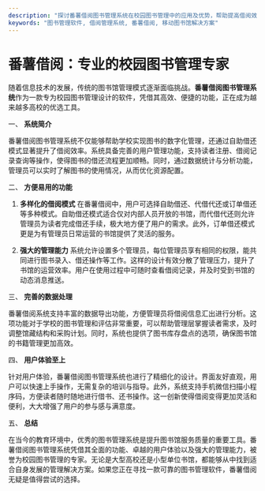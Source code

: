```yaml
---
description: "探讨番薯借阅图书管理系统在校园图书管理中的应用及优势，帮助提高借阅效率和用户体验。"
keywords: "图书管理软件, 借阅管理系统, 番薯借阅, 移动图书馆解决方案"
---
```

# 番薯借阅：专业的校园图书管理专家

随着信息技术的发展，传统的图书馆管理模式逐渐面临挑战。**番薯借阅图书管理系统**作为一款专为校园图书管理设计的软件，凭借其高效、便捷的功能，正在成为越来越多高校的优选工具。

一、 **系统简介**

番薯借阅图书管理系统不仅能够帮助学校实现图书的数字化管理，还通过自助借还模式显著提升了借阅效率。系统具备完善的用户管理功能，支持读者注册、借阅记录查询等操作，使得图书的借还流程更加顺畅。同时，通过数据统计与分析功能，管理员可以实时了解图书的使用情况，从而优化资源配置。

二、 **方便易用的功能**

1. **多样化的借阅模式**
   在番薯借阅中，用户可选择自助借还、代借代还或订单借还等多种模式。自助借还模式适合仅对内部人员开放的书馆，而代借代还则允许管理员为读者完成借还手续，极大地方便了用户的需求。此外，订单借还模式更是为有管理员日常运营的书馆提供了灵活的服务。

2. **强大的管理能力**
   系统允许设置多个管理员，每位管理员享有相同的权限，能共同进行图书录入、借还操作等工作。这样的设计有效分散了管理压力，提升了书馆的运营效率。用户在使用过程中可随时查看借阅记录，并及时受到书馆的动态消息推送。

三、 **完善的数据处理**

番薯借阅系统支持丰富的数据导出功能，方便管理员将借阅信息汇出进行分析。这项功能对于学校的图书管理和评估非常重要，可以帮助管理层掌握读者需求，及时调整馆藏结构和采购计划。同时，系统也提供了图书库存盘点的选项，确保图书馆的书籍管理更加高效。

四、 **用户体验至上**

针对用户体验，番薯借阅图书管理系统也进行了精细化的设计。界面友好直观，用户可以快速上手操作，无需复杂的培训与指导。此外，系统支持手机微信扫描小程序码，方便读者随时随地进行借书、还书操作。这一创新使得借阅变得更加灵活和便利，大大增强了用户的参与感与满意度。

五、 **总结**

在当今的教育环境中，优秀的图书管理系统是提升图书馆服务质量的重要工具。番薯借阅图书管理系统凭借其全面的功能、卓越的用户体验以及强大的管理能力，被誉为校园图书管理的专家。无论是大型高校还是小型单位书馆，都能够从中找到适合自身发展的管理解决方案。如果您正在寻找一款可靠的图书管理软件，番薯借阅无疑是值得尝试的选择。
